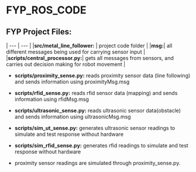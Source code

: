 # FYP_ROS_CODE  

## FYP Project Files:  

| --- | --- |
|**src/metal_line_follower:** |   project code folder  |
|**msg:**|   all different messages being used for carrying sensor input  |
|**scripts/central_processor.py:**|    gets all messages from sensors, and carries out decision making for robot movement  |
    
    
   + **scripts/proximity_sense.py:**    reads proximity sensor data (line following) and sends information using proximityMsg.msg  
    
    
   + **scripts/rfid_sense.py:**    reads rfid sensor data (mapping) and sends information using rfidMsg.msg  
    
    
   + **scripts/ultrasonic_sense.py:**    reads ultrasonic sensor data(obstacle) and sends information using ultrasonicMsg.msg  
    
    
   + **scripts/sim_ut_sense.py:**    generates ultrasonic sensor readings to simulate and test response without hardware   
    
    
   + **scripts/sim_rfid_sense.py:**    generates rfid readings to simulate and test response without hardware  
    
    
   + proximity sensor readings are simulated through proximity_sense.py.  
    
    
                                    
